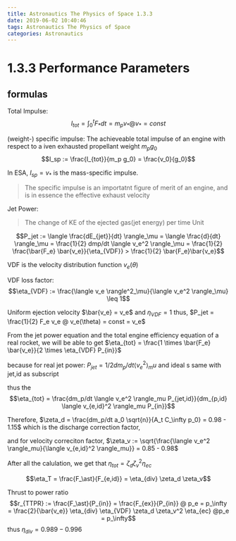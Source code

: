 ```yaml
---
title: Astronautics The Physics of Space 1.3.3
date: 2019-06-02 10:40:46
tags: Astronautics The Physics of Space
categories: Astronautics
---
```


# 1.3.3 Performance Parameters

## formulas

Total Impulse:
$$I_{tot} = \int_{0}^{t} F_\ast dt = m_p v_\ast @v_* = const$$

(weight-) specific impulse:
The achieveable total impulse of an engine with respect to a iven exhausted propellant weight $m_p g_0$
$$I_sp := \frac{I_{tot}}{m_p g_0} = \frac{v_0}{g_0}$$

In ESA, $I_{sp} = v_\ast$ is the mass-specific impulse.

> The specific impulse is an importatnt figure of merit of an engine, and is in essence the effective exhaust velocity

Jet Power:

> The change of KE of the ejected gas(jet energy) per time Unit

$$P_jet := \langle \frac{dE_{jet}}{dt} \rangle_\mu = \langle \frac{d}{dt} \rangle_\mu = \frac{1}{2} dmp/dt \langle v_e^2 \rangle_\mu = \frac{1}{2}
\frac{\bar{F_e} \bar{v_e}}{\eta_{VDF}} > \frac{1}{2} \bar{F_e}\bar{v_e}$$

VDF is the velocity distribution function $v_e(\theta)$

VDF loss factor:
$$\eta_{VDF} := \frac{\langle v_e \rangle^2_\mu}{\langle v_e^2 \rangle_\mu} \leq 1$$

Uniform ejection velocity $\bar{v_e} = v_e$ and $\eta_{VDF} = 1$
thus, $P_jet = \frac{1}{2} F_e v_e @ v_e(\theta) = const = v_e$

From the jet power equation and the total engine efficiency equation of a real rocket, we will be able to get $\eta_{tot} = \frac{1 \times \bar{F_e} \bar{v_e}}{2 \times \eta_{VDF} P_{in}}$

because for real jet power:
$P_{jet} = 1/2 dm_p/dt \langle v_e^2 \rangle_mu$
and ideal s same with jet,id as subscript

thus the $$\eta_{tot} = \frac{dm_p/dt \langle v_e^2 \rangle_mu P_{jet,id}}{dm_{p,id} \langle v_{e,id}^2 \rangle_mu P_{in}}$$

Therefore, $\zeta_d = \frac{dm_p/dt a_0 \sqrt{n}}{A_t C_\infty p_0} = 0.98 - 1.15$
which is the discharge correction factor,

and for velocity correciton factor, $\zeta_v := \sqrt{\frac{\langle v_e^2 \rangle_mu}{\langle v_{e,id}^2 \rangle_mu}} = 0.85 - 0.98$

After all the calulation, we get that $\eta_{tot} = \zeta_d \zeta_v^2 \eta_{ec}$

$$\eta_T = \frac{F_\ast}{F_{e,id}} = \eta_{div} \zeta_d \zeta_v$$

Thrust to power ratio
$$r_{TTPR} := \frac{F_\ast}{P_{in}} = \frac{F_{ex}}{P_{in}} @ p_e = p_\infty = \frac{2}{\bar{v_e}} \eta_{div} \eta_{VDF} \zeta_d \zeta_v^2 \eta_{ec} @p_e = p_\infty$$
thus $\eta_{div} = 0.989 - 0.996$
